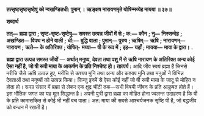 **तत्सृष्टसृष्टसृष्टेषु को न्वखण्डितधी: पुमान् ।** **ऋङ्क्षष नारायणमृते योषिन्मय्येह मायया ॥ ३७॥** 

**शब्दार्थ** 

**तत्—** **ब्रह्मा द्वारा** **; सृष्ट-सृष्ट-सृष्टेषु—** **समस्त उत्पन्न जीवों में से** **; क:—** **कौन** **; नु—** **निस्सन्देह** **; अखण्डित—** **विपथ न** **होने वाली** **; धी:—** **बुद्धि वाला** **; पुमान्—** **पुरुष** **; ऋषिम्—** **ऋषि** **; नारायणम्—** **नारायण** **; ऋते—** **के अतिरिक्त** **; योषित्-** **मय्या—** **षी के रूप में** **; इह—** **यहाँ** **; मायया—** **माया के द्वारा।** **.** 

**ब्रह्मा द्वारा उत्पन्न समस्त जीवों** — **अर्थात् मनुष्य, देवता तथा पशु में से ऋषि नारायण** **के अतिरिक्त अन्य कोई ऐसा नहीं है, जो षी रूपी माया के आकर्षण के प्रति निश्चेष्ट हो।** **तात्पर्य :** आदि जीव स्वयं ब्रह्मा हैं जिनसे मरीचि जैसे ऋषि उत्पन्न हुए, मरीचि से कश्यप मुनि तथा अन्य और कश्यप मुनि तथा मनुओं ने विभिन्न देवताओं तथा मनुष्यों को उत्पन्न किया। किन्तु इनमें से ऐसा कोई नहीं जो षी रूपी माया के जादू से मोहित न होता हो। समग्र संसार में ब्रह्मा से लेकर एक क्षुद्र चींटी तक—सभी विषयी जीवन के प्रति आकॢषत होते हैं। इस भौतिक जगत का यह मूल सिद्धान्त है। अपनी पुत्री द्वारा ब्रह्मा का मोहित होना ज्वलन्त उदाहरण है कि षी के प्रति कामासकि्त से कोई भी नहीं बच पाता। अत: माया की सबसे आश्चर्यजनक सृष्टि षी है, जो बद्धजीव को बन्धन में रखती है।  